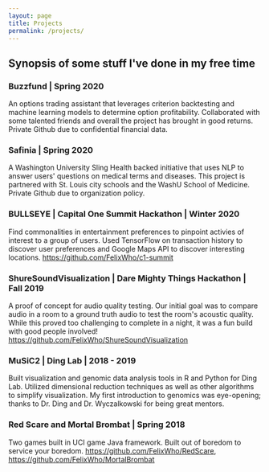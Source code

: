 ```yaml
---
layout: page
title: Projects 
permalink: /projects/
---
```


## Synopsis of some stuff I've done in my free time

### Buzzfund | Spring 2020

An options trading assistant that leverages criterion backtesting and machine learning models to determine option profitability. Collaborated with some talented friends and overall the project has brought in good returns. Private Github due to confidential financial data.

### Safinia | Spring 2020

A Washington University Sling Health backed initiative that uses NLP to answer users' questions on medical terms and diseases. This project is partnered with St. Louis city schools and the WashU School of Medicine. Private Github due to organization policy.

### BULLSEYE | Capital One Summit Hackathon | Winter 2020

Find commonalities in entertainment preferences to pinpoint activies of interest to a group of users. Used TensorFlow on transaction history to discover user preferences and Google Maps API to discover interesting locations. https://github.com/FelixWho/c1-summit

### ShureSoundVisualization | Dare Mighty Things Hackathon | Fall 2019

A proof of concept for audio quality testing. Our initial goal was to compare audio in a room to a ground truth audio to test the room's acoustic quality. While this proved too challenging to complete in a night, it was a fun build with good people involved! https://github.com/FelixWho/ShureSoundVisualization

### MuSiC2 | Ding Lab | 2018 - 2019

Built visualization and genomic data analysis tools in R and Python for Ding Lab. Utilized dimensional reduction techniques as well as other algorithms to simplify visualization.  My first introduction to genomics was eye-opening; thanks to Dr. Ding and Dr. Wyczalkowski for being great mentors.

### Red Scare and Mortal Brombat | Spring 2018

Two games built in UCI game Java framework. Built out of boredom to service your boredom. https://github.com/FelixWho/RedScare, https://github.com/FelixWho/MortalBrombat

 
